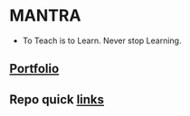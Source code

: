 # MANTRA
- To Teach is to Learn.  Never stop Learning.

## [Portfolio](https://nalbarr.github.io)

## Repo quick [links](https://github.com/nalbarr/my-projects)
